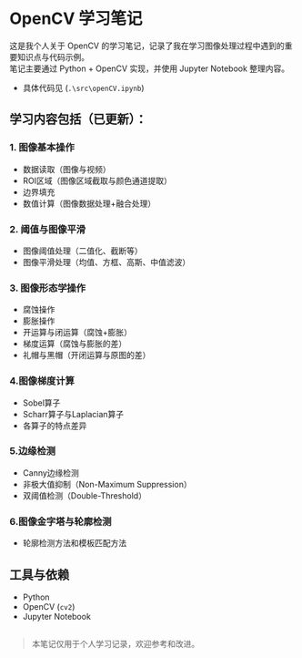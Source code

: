 # OpenCV 学习笔记

这是我个人关于 OpenCV 的学习笔记，记录了我在学习图像处理过程中遇到的重要知识点与代码示例。  
笔记主要通过 Python + OpenCV 实现，并使用 Jupyter Notebook 整理内容。

- 具体代码见 (`.\src\openCV.ipynb`)

## 学习内容包括（已更新）：

### 1. 图像基本操作
- 数据读取（图像与视频）
- ROI区域（图像区域截取与颜色通道提取）
- 边界填充
- 数值计算（图像数据处理+融合处理）

### 2. 阈值与图像平滑
- 图像阈值处理（二值化、截断等）
- 图像平滑处理（均值、方框、高斯、中值滤波）

### 3. 图像形态学操作
- 腐蚀操作
- 膨胀操作
- 开运算与闭运算（腐蚀+膨胀）
- 梯度运算（腐蚀与膨胀的差）
- 礼帽与黑帽（开闭运算与原图的差）

### 4.图像梯度计算
- Sobel算子
- Scharr算子与Laplacian算子
- 各算子的特点差异

### 5.边缘检测
- Canny边缘检测
- 非极大值抑制（Non-Maximum Suppression）
- 双阈值检测（Double-Threshold）

### 6.图像金字塔与轮廓检测
- 轮廓检测方法和模板匹配方法

## 工具与依赖

- Python
- OpenCV (`cv2`)
- Jupyter Notebook

##
> 本笔记仅用于个人学习记录，欢迎参考和改进。
